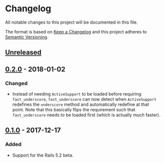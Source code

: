 # Changelog

All notable changes to this project will be documented in this file.

The format is based on [Keep a Changelog](http://keepachangelog.com/en/1.0.0/) and this project adheres to [Semantic Versioning](http://semver.org/spec/v2.0.0.html).

## [Unreleased]

## [0.2.0] - 2018-01-02

### Changed

- Instead of needing `ActiveSupport` to be loaded before requiring `fast_underscore`, `fast_underscore` can now detect when `ActiveSupport` redefines the `underscore` method and automatically redefine at that point. Note that this basically flips the requirement such that `fast_underscore` needs to be loaded first (which is actually much faster).

## [0.1.0] - 2017-12-17

### Added

- Support for the Rails 5.2 beta.

[unreleased]: https://github.com/kddeisz/fast_underscore/compare/v0.2.0...HEAD
[0.2.0]: https://github.com/kddeisz/fast_underscore/compare/v0.1.0...v0.2.0
[0.1.0]: https://github.com/kddeisz/fast_underscore/compare/6981d0...v0.1.0
